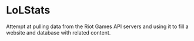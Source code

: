 # LoLStats
Attempt at pulling data from the Riot Games API servers and using it to fill a website and database with related content.
